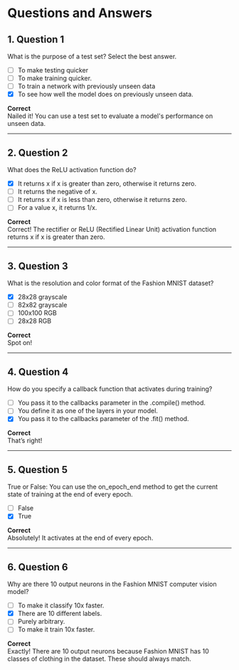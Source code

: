 # Questions and Answers

## 1. Question 1
What is the purpose of a test set? Select the best answer.

- [ ] To make testing quicker
- [ ] To make training quicker.
- [ ] To train a network with previously unseen data
- [x] To see how well the model does on previously unseen data.

**Correct**  
Nailed it! You can use a test set to evaluate a model's performance on unseen data.

---

## 2. Question 2
What does the ReLU activation function do?

- [x] It returns x if x is greater than zero, otherwise it returns zero.
- [ ] It returns the negative of x.
- [ ] It returns x if x is less than zero, otherwise it returns zero.
- [ ] For a value x, it returns 1/x.

**Correct**  
Correct! The rectifier or ReLU (Rectified Linear Unit) activation function returns x if x is greater than zero.

---

## 3. Question 3
What is the resolution and color format of the Fashion MNIST dataset?

- [x] 28x28 grayscale
- [ ] 82x82 grayscale
- [ ] 100x100 RGB
- [ ] 28x28 RGB

**Correct**  
Spot on!

---

## 4. Question 4
How do you specify a callback function that activates during training?

- [ ] You pass it to the callbacks parameter in the .compile() method.
- [ ] You define it as one of the layers in your model.
- [x] You pass it to the callbacks parameter of the .fit() method.

**Correct**  
That’s right!

---

## 5. Question 5
True or False: You can use the on_epoch_end method to get the current state of training at the end of every epoch.

- [ ] False
- [x] True

**Correct**  
Absolutely! It activates at the end of every epoch.

---

## 6. Question 6
Why are there 10 output neurons in the Fashion MNIST computer vision model?

- [ ] To make it classify 10x faster.
- [x] There are 10 different labels.
- [ ] Purely arbitrary.
- [ ] To make it train 10x faster.

**Correct**  
Exactly! There are 10 output neurons because Fashion MNIST has 10 classes of clothing in the dataset. These should always match.
